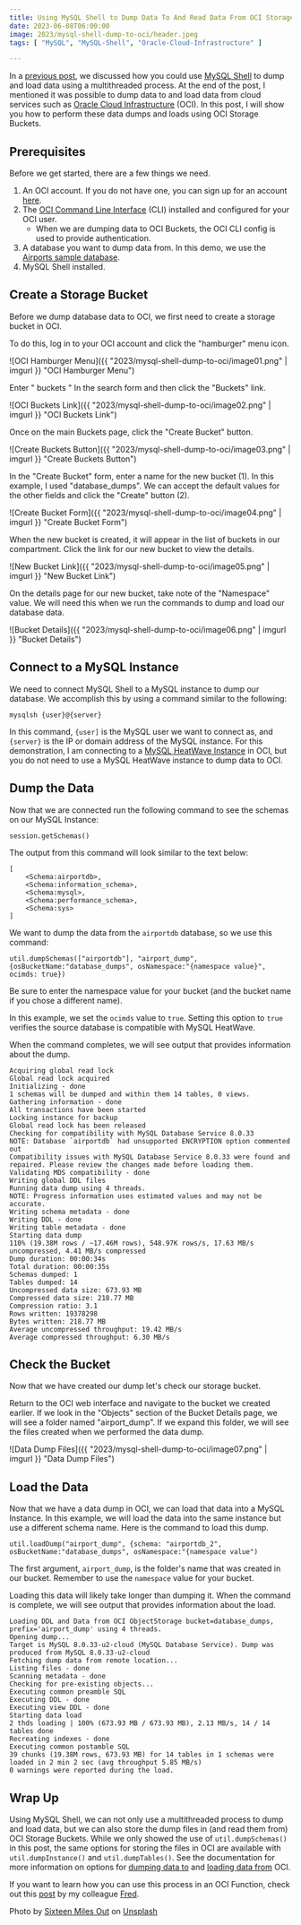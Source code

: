```yaml
---
title: Using MySQL Shell to Dump Data To And Read Data From OCI Storage Buckets
date: 2023-06-08T06:00:00
image: 2023/mysql-shell-dump-to-oci/header.jpeg
tags: [ "MySQL", "MySQL-Shell", "Oracle-Cloud-Infrastructure" ]

---
```

In a [previous post](posts/2023/may/mysql-shell-threaded-dump/), we discussed how you could use [MySQL Shell](https://dev.mysql.com/doc/mysql-shell/8.0/en/) to dump and load data using a multithreaded process. At the end of the post, I mentioned it was possible to dump data to and load data from cloud services such as [Oracle Cloud Infrastructure](https://www.oracle.com/cloud/) (OCI). In this post, I will show you how to perform these data dumps and loads using OCI Storage Buckets.

## Prerequisites

Before we get started, there are a few things we need.

1. An OCI account. If you do not have one, you can sign up for an account [here](https://www.oracle.com/cloud/free/).
2. The [OCI Command Line Interface](https://docs.oracle.com/en-us/iaas/Content/API/SDKDocs/cliinstall.htm) (CLI) installed and configured for your OCI user.
   * When we are dumping data to OCI Buckets, the OCI CLI config is used to provide authentication.
3. A database you want to dump data from. In this demo, we use the [Airports sample database](https://dev.mysql.com/doc/airportdb/en/).
4. MySQL Shell installed.

## Create a Storage Bucket

Before we dump database data to OCI, we first need to create a storage bucket in OCI.

To do this, log in to your OCI account and click the "hamburger" menu icon.

![OCI Hamburger Menu]({{ "2023/mysql-shell-dump-to-oci/image01.png" | imgurl }}  "OCI Hamburger Menu")

Enter " buckets " In the search form and then click the "Buckets" link.

![OCI Buckets Link]({{ "2023/mysql-shell-dump-to-oci/image02.png" | imgurl }}  "OCI Buckets Link")

Once on the main Buckets page, click the "Create Bucket" button.

![Create Buckets Button]({{ "2023/mysql-shell-dump-to-oci/image03.png" | imgurl }}  "Create Buckets Button")

In the "Create Bucket" form, enter a name for the new bucket (1).
In this example, I used "database_dumps".
We can accept the default values for the other fields and click the "Create" button (2).

![Create Bucket Form]({{ "2023/mysql-shell-dump-to-oci/image04.png" | imgurl }}  "Create Bucket Form")

When the new bucket is created, it will appear in the list of buckets in our compartment.
Click the link for our new bucket to view the details.

![New Bucket Link]({{ "2023/mysql-shell-dump-to-oci/image05.png" | imgurl }}  "New Bucket Link")

On the details page for our new bucket, take note of the "Namespace" value.
We will need this when we run the commands to dump and load our database data.

![Bucket Details]({{ "2023/mysql-shell-dump-to-oci/image06.png" | imgurl }}  "Bucket Details")

## Connect to a MySQL Instance

We need to connect MySQL Shell to a MySQL instance to dump our database.
We accomplish this by using a command similar to the following:

```shell
mysqlsh {user}@{server}
```

In this command, `{user]` is the MySQL user we want to connect as, and `{server}` is the IP or domain address of the MySQL instance.
For this demonstration, I am connecting to a [MySQL HeatWave Instance](https://www.mysql.com/cloud/) in OCI, but you do not need to use a MySQL HeatWave instance to dump data to OCI.

## Dump the Data

Now that we are connected run the following command to see the schemas on our MySQL Instance:

```shell
session.getSchemas()
```

The output from this command will look similar to the text below:

```text
[
    <Schema:airportdb>, 
    <Schema:information_schema>, 
    <Schema:mysql>, 
    <Schema:performance_schema>, 
    <Schema:sys>
]
```

We want to dump the data from the `airportdb` database, so we use this command:

```shell
util.dumpSchemas(["airportdb"], "airport_dump", {osBucketName:"database_dumps", osNamespace:"{namespace value}", ocimds: true})
```

Be sure to enter the namespace value for your bucket (and the bucket name if you chose a different name).

In this example, we set the `ocimds` value to `true`.
Setting this option to `true` verifies the source database is compatible with MySQL HeatWave.

When the command completes, we will see output that provides information about the dump.

```text
Acquiring global read lock
Global read lock acquired
Initializing - done 
1 schemas will be dumped and within them 14 tables, 0 views.
Gathering information - done 
All transactions have been started
Locking instance for backup
Global read lock has been released
Checking for compatibility with MySQL Database Service 8.0.33
NOTE: Database `airportdb` had unsupported ENCRYPTION option commented out
Compatibility issues with MySQL Database Service 8.0.33 were found and repaired. Please review the changes made before loading them.
Validating MDS compatibility - done        
Writing global DDL files
Running data dump using 4 threads.
NOTE: Progress information uses estimated values and may not be accurate.
Writing schema metadata - done       
Writing DDL - done         
Writing table metadata - done         
Starting data dump
110% (19.38M rows / ~17.46M rows), 548.97K rows/s, 17.63 MB/s uncompressed, 4.41 MB/s compressed                            
Dump duration: 00:00:34s                                                                        
Total duration: 00:00:35s                                                                       
Schemas dumped: 1                                                                               
Tables dumped: 14                                                                               
Uncompressed data size: 673.93 MB                                                               
Compressed data size: 218.77 MB                                                                 
Compression ratio: 3.1                                                                          
Rows written: 19378298                                                                          
Bytes written: 218.77 MB                                                                        
Average uncompressed throughput: 19.42 MB/s                                                     
Average compressed throughput: 6.30 MB/s 
```

## Check the Bucket

Now that we have created our dump let's check our storage bucket.

Return to the OCI web interface and navigate to the bucket we created earlier.
If we look in the "Objects" section of the Bucket Details page, we will see a folder named "airport_dump".
If we expand this folder, we will see the files created when we performed the data dump.

![Data Dump Files]({{ "2023/mysql-shell-dump-to-oci/image07.png" | imgurl }}  "Data Dump Files")

## Load the Data

Now that we have a data dump in OCI, we can load that data into a MySQL Instance.
In this example, we will load the data into the same instance but use a different schema name.
Here is the command to load this dump.

```shell
util.loadDump("airport_dump", {schema: "airportdb_2", osBucketName:"database_dumps", osNamespace:"{namespace value")
```

The first argument, `airport_dump`, is the folder's name that was created in our bucket.
Remember to use the `namespace` value for your bucket.

Loading this data will likely take longer than dumping it.
When the command is complete, we will see output that provides information about the load.

```text
Loading DDL and Data from OCI ObjectStorage bucket=database_dumps, prefix='airport_dump' using 4 threads.
Opening dump...
Target is MySQL 8.0.33-u2-cloud (MySQL Database Service). Dump was produced from MySQL 8.0.33-u2-cloud
Fetching dump data from remote location...
Listing files - done 
Scanning metadata - done         
Checking for pre-existing objects...
Executing common preamble SQL
Executing DDL - done         
Executing view DDL - done       
Starting data load
2 thds loading | 100% (673.93 MB / 673.93 MB), 2.13 MB/s, 14 / 14 tables done
Recreating indexes - done       
Executing common postamble SQL                                               
39 chunks (19.38M rows, 673.93 MB) for 14 tables in 1 schemas were loaded in 2 min 2 sec (avg throughput 5.85 MB/s)
0 warnings were reported during the load.
```

## Wrap Up

Using MySQL Shell, we can not only use a multithreaded process to dump and load data, but we can also store the dump files in (and read them from) OCI Storage Buckets.
While we only showed the use of `util.dumpSchemas()` in this post, the same options for storing the files in OCI are available with `util.dumpInstance()` and `util.dumpTables()`.
See the documentation for more information on options for [dumping data to](https://dev.mysql.com/doc/mysql-shell/8.0/en/mysql-shell-utilities-dump-instance-schema.html#mysql-shell-utilities-dump-opt-mds-oci) and [loading data from](https://dev.mysql.com/doc/mysql-shell/8.0/en/mysql-shell-utilities-load-dump.html#mysql-shell-utilities-load-dump-opt-mds-oci) OCI.

If you want to learn how you can use this process in an OCI Function, check out this [post](https://blogs.oracle.com/mysql/post/using-oci-serverless-functions-and-api-gateways-to-create-logical-dumps-of-a-mysql-database-service-with-mysql-shell) by my colleague [Fred](https://blogs.oracle.com/authors/frederic-descamps).

Photo by <a href="https://unsplash.com/ko/@sixteenmilesout?utm_source=unsplash&utm_medium=referral&utm_content=creditCopyText">Sixteen Miles Out</a> on <a href="https://unsplash.com/photos/lthWC8oevDg?utm_source=unsplash&utm_medium=referral&utm_content=creditCopyText">Unsplash</a>
  
  
